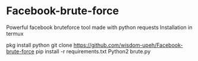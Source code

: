 # Facebook-brute-force
Powerful facebook bruteforce tool made with python requests
Installation in termux

pkg install python
git clone https://github.com/wisdom-upeh/Facebook-brute-force
pip install -r requirements.txt
Python2 brute.py



